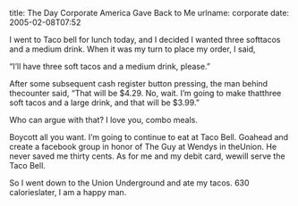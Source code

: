 title: The Day Corporate America Gave Back to Me
urlname: corporate
date: 2005-02-08T07:52

I went to Taco bell for lunch today, and I decided I wanted three softtacos and a medium drink. When it was my turn to place my order, I said,

&ldquo;I&#x02bc;ll have three soft tacos and a medium drink, please.&rdquo;

After some subsequent cash register button pressing, the man behind thecounter said, &ldquo;That will be $4.29. No, wait. I&#x02bc;m going to make thatthree soft tacos and a large drink, and that will be $3.99.&rdquo;

Who can argue with that? I love you, combo meals.

Boycott all you want. I&#x02bc;m going to continue to eat at Taco Bell. Goahead and create a facebook group in honor of The Guy at Wendys in theUnion. He never saved me thirty cents. As for me and my debit card, wewill serve the Taco Bell.

So I went down to the Union Underground and ate my tacos. 630 calorieslater, I am a happy man.